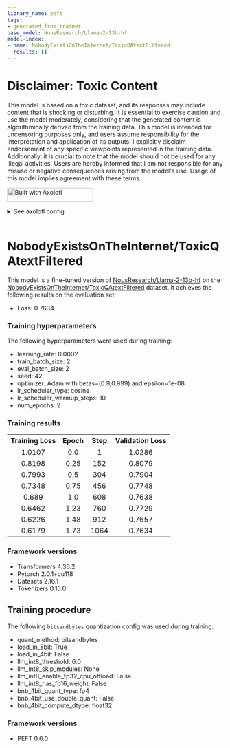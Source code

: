 ```yaml
---
library_name: peft
tags:
- generated_from_trainer
base_model: NousResearch/Llama-2-13b-hf
model-index:
- name: NobodyExistsOnTheInternet/ToxicQAtextFiltered
  results: []
---
```

# Disclaimer: Toxic Content

This model is based on a toxic dataset, and its responses may include content that is shocking or disturbing. It is essential to exercise caution and use the model moderately, considering that the generated content is algorithmically derived from the training data. This model is intended for uncensoring purposes only, and users assume responsibility for the interpretation and application of its outputs. I explicitly disclaim endorsement of any specific viewpoints represented in the training data. Additionally, it is crucial to note that the model should not be used for any illegal activities. Users are hereby informed that I am not responsible for any misuse or negative consequences arising from the model's use. Usage of this model implies agreement with these terms.

<!-- This model card has been generated automatically according to the information the Trainer had access to. You
should probably proofread and complete it, then remove this comment. -->

[<img src="https://raw.githubusercontent.com/OpenAccess-AI-Collective/axolotl/main/image/axolotl-badge-web.png" alt="Built with Axolotl" width="200" height="32"/>](https://github.com/OpenAccess-AI-Collective/axolotl)
<details><summary>See axolotl config</summary>

axolotl version: `0.3.0`
```yaml
base_model: NousResearch/Llama-2-13b-hf
model_type: LlamaForCausalLM
tokenizer_type: LlamaTokenizer
is_llama_derived_model: true

load_in_8bit: true
load_in_4bit: false
strict: false

datasets:
  - path: dataset
    type: sharegpt
dataset_prepared_path:
val_set_size: 0.05
output_dir: ./lora-out

sequence_len: 4096
sample_packing: true
pad_to_sequence_len: true

adapter: lora
lora_model_dir:
lora_r: 128
lora_alpha: 64
lora_dropout: 0.05
lora_target_linear: true
lora_fan_in_fan_out:

wandb_project: toxicLlama-2-13B
wandb_entity:
wandb_watch:
wandb_name:
wandb_log_model:

gradient_accumulation_steps: 1
micro_batch_size: 2
num_epochs: 2
optimizer: adamw_bnb_8bit
lr_scheduler: cosine
learning_rate: 0.0002
eval_batch_size: 2

train_on_inputs: false
group_by_length: false
bf16: true
fp16: false
tf32: false

gradient_checkpointing: true
early_stopping_patience:
resume_from_checkpoint:
local_rank:
logging_steps: 1
xformers_attention:
flash_attention: true

warmup_steps: 10
evals_per_epoch: 4
eval_table_size:
eval_table_max_new_tokens: 128
saves_per_epoch: 1
debug:
deepspeed:
weight_decay: 0.0
fsdp:
fsdp_config:
special_tokens:
  bos_token: "<s>"
  eos_token: "</s>"
  unk_token: "<unk>"

```

</details><br>

# NobodyExistsOnTheInternet/ToxicQAtextFiltered

This model is a fine-tuned version of [NousResearch/Llama-2-13b-hf](https://huggingface.co/NousResearch/Llama-2-13b-hf) on the [NobodyExistsOnTheInternet/ToxicQAtextFiltered](https://huggingface.co/datasets/NobodyExistsOnTheInternet/ToxicQAtextFiltered) dataset.
It achieves the following results on the evaluation set:
- Loss: 0.7634

### Training hyperparameters

The following hyperparameters were used during training:
- learning_rate: 0.0002
- train_batch_size: 2
- eval_batch_size: 2
- seed: 42
- optimizer: Adam with betas=(0.9,0.999) and epsilon=1e-08
- lr_scheduler_type: cosine
- lr_scheduler_warmup_steps: 10
- num_epochs: 2

### Training results

| Training Loss | Epoch | Step | Validation Loss |
|:-------------:|:-----:|:----:|:---------------:|
| 1.0107        | 0.0   | 1    | 1.0286          |
| 0.8198        | 0.25  | 152  | 0.8079          |
| 0.7993        | 0.5   | 304  | 0.7904          |
| 0.7348        | 0.75  | 456  | 0.7748          |
| 0.689         | 1.0   | 608  | 0.7638          |
| 0.6462        | 1.23  | 760  | 0.7729          |
| 0.6226        | 1.48  | 912  | 0.7657          |
| 0.6179        | 1.73  | 1064 | 0.7634          |


### Framework versions

- Transformers 4.36.2
- Pytorch 2.0.1+cu118
- Datasets 2.16.1
- Tokenizers 0.15.0
## Training procedure


The following `bitsandbytes` quantization config was used during training:
- quant_method: bitsandbytes
- load_in_8bit: True
- load_in_4bit: False
- llm_int8_threshold: 6.0
- llm_int8_skip_modules: None
- llm_int8_enable_fp32_cpu_offload: False
- llm_int8_has_fp16_weight: False
- bnb_4bit_quant_type: fp4
- bnb_4bit_use_double_quant: False
- bnb_4bit_compute_dtype: float32

### Framework versions


- PEFT 0.6.0
